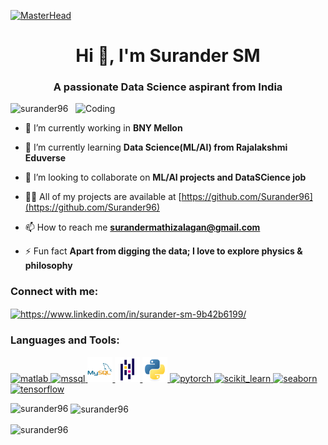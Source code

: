[![MasterHead](https://www.omadahealth.com/hubfs/QuantifyingBehavior_Header_Animate_080818-1.gif)](https://www.linkedin.com/in/surander-sm-9b42b6199/)
<h1 align="center">Hi 👋, I'm Surander SM</h1>
<h3 align="center">A passionate Data Science aspirant from India</h3>
<img align="right" alt="Coding" width="400" src="https://repository-images.githubusercontent.com/462900780/0a10af70-6cbf-46df-9071-0ff586a3b1d6">

<p align="left"> <img src="https://komarev.com/ghpvc/?username=surander96&label=Profile%20views&color=0e75b6&style=flat" alt="surander96" /> </p>

- 🔭 I’m currently working in **BNY Mellon**

- 🌱 I’m currently learning **Data Science(ML/AI) from Rajalakshmi Eduverse**

- 👯 I’m looking to collaborate on **ML/AI projects and DataSCience job**

- 👨‍💻 All of my projects are available at [https://github.com/Surander96](https://github.com/Surander96)

- 📫 How to reach me **surandermathizalagan@gmail.com**

- ⚡ Fun fact **Apart from digging the data; I love to explore physics & philosophy**

<h3 align="left">Connect with me:</h3>
<p align="left">
<a href="https://linkedin.com/in/https://www.linkedin.com/in/surander-sm-9b42b6199/" target="blank"><img align="center" src="https://raw.githubusercontent.com/rahuldkjain/github-profile-readme-generator/master/src/images/icons/Social/linked-in-alt.svg" alt="https://www.linkedin.com/in/surander-sm-9b42b6199/" height="30" width="40" /></a>
</p>

<h3 align="left">Languages and Tools:</h3>
<p align="left"> <a href="https://www.mathworks.com/" target="_blank" rel="noreferrer"> <img src="https://upload.wikimedia.org/wikipedia/commons/2/21/Matlab_Logo.png" alt="matlab" width="40" height="40"/> </a> <a href="https://www.microsoft.com/en-us/sql-server" target="_blank" rel="noreferrer"> <img src="https://www.svgrepo.com/show/303229/microsoft-sql-server-logo.svg" alt="mssql" width="40" height="40"/> </a> <a href="https://www.mysql.com/" target="_blank" rel="noreferrer"> <img src="https://raw.githubusercontent.com/devicons/devicon/master/icons/mysql/mysql-original-wordmark.svg" alt="mysql" width="40" height="40"/> </a> <a href="https://pandas.pydata.org/" target="_blank" rel="noreferrer"> <img src="https://raw.githubusercontent.com/devicons/devicon/2ae2a900d2f041da66e950e4d48052658d850630/icons/pandas/pandas-original.svg" alt="pandas" width="40" height="40"/> </a> <a href="https://www.python.org" target="_blank" rel="noreferrer"> <img src="https://raw.githubusercontent.com/devicons/devicon/master/icons/python/python-original.svg" alt="python" width="40" height="40"/> </a> <a href="https://pytorch.org/" target="_blank" rel="noreferrer"> <img src="https://www.vectorlogo.zone/logos/pytorch/pytorch-icon.svg" alt="pytorch" width="40" height="40"/> </a> <a href="https://scikit-learn.org/" target="_blank" rel="noreferrer"> <img src="https://upload.wikimedia.org/wikipedia/commons/0/05/Scikit_learn_logo_small.svg" alt="scikit_learn" width="40" height="40"/> </a> <a href="https://seaborn.pydata.org/" target="_blank" rel="noreferrer"> <img src="https://seaborn.pydata.org/_images/logo-mark-lightbg.svg" alt="seaborn" width="40" height="40"/> </a> <a href="https://www.tensorflow.org" target="_blank" rel="noreferrer"> <img src="https://www.vectorlogo.zone/logos/tensorflow/tensorflow-icon.svg" alt="tensorflow" width="40" height="40"/> </a> </p>

<p><img align="left" src="https://github-readme-stats.vercel.app/api/top-langs?username=surander96&show_icons=true&locale=en&layout=compact" alt="surander96" /></p>

<p>&nbsp;<img align="center" src="https://github-readme-stats.vercel.app/api?username=surander96&show_icons=true&locale=en" alt="surander96" /></p>

<p><img align="center" src="https://github-readme-streak-stats.herokuapp.com/?user=surander96&" alt="surander96" /></p>
